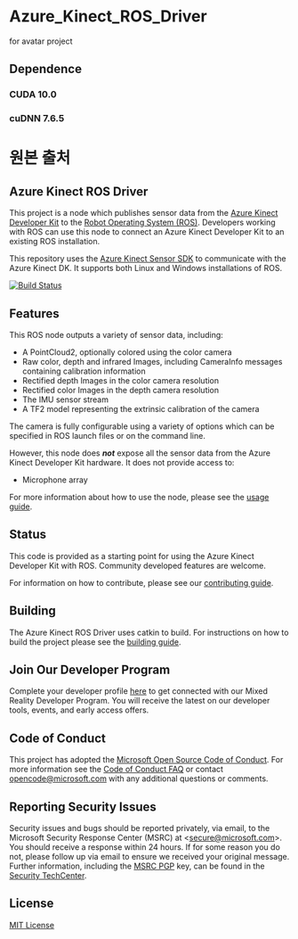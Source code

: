 # Azure_Kinect_ROS_Driver
for avatar project

## Dependence
### CUDA 10.0


### cuDNN 7.6.5


# 원본 출처
## Azure Kinect ROS Driver

This project is a node which publishes sensor data from the [Azure Kinect Developer Kit](https://azure.microsoft.com/en-us/services/kinect-dk/) to the [Robot Operating System (ROS)](http://www.ros.org/). Developers working with ROS can use this node to connect an Azure Kinect Developer Kit to an existing ROS installation.

This repository uses the [Azure Kinect Sensor SDK](https://github.com/microsoft/Azure-Kinect-Sensor-SDK) to communicate with the Azure Kinect DK. It supports both Linux and Windows installations of ROS.

[![Build Status](https://dev.azure.com/ms/Azure_Kinect_ROS_Driver/_apis/build/status/microsoft.Azure_Kinect_ROS_Driver?branchName=melodic)](https://dev.azure.com/ms/Azure_Kinect_ROS_Driver/_build/latest?definitionId=166&branchName=melodic)

## Features

This ROS node outputs a variety of sensor data, including:

- A PointCloud2, optionally colored using the color camera
- Raw color, depth and infrared Images, including CameraInfo messages containing calibration information
- Rectified depth Images in the color camera resolution
- Rectified color Images in the depth camera resolution
- The IMU sensor stream
- A TF2 model representing the extrinsic calibration of the camera

The camera is fully configurable using a variety of options which can be specified in ROS launch files or on the command line.

However, this node does ***not*** expose all the sensor data from the Azure Kinect Developer Kit hardware. It does not provide access to:

- Microphone array

For more information about how to use the node, please see the [usage guide](docs/usage.md).

## Status

This code is provided as a starting point for using the Azure Kinect Developer Kit with ROS. Community developed features are welcome.

For information on how to contribute, please see our [contributing guide](CONTRIBUTING.md).

## Building

The Azure Kinect ROS Driver uses catkin to build. For instructions on how to build the project please see the 
[building guide](docs/building.md).

## Join Our Developer Program

Complete your developer profile [here](https://aka.ms/iwantmr) to get connected with our Mixed Reality Developer Program. You will receive the latest on our developer tools, events, and early access offers.

## Code of Conduct

This project has adopted the [Microsoft Open Source Code of Conduct](https://opensource.microsoft.com/codeofconduct/).
For more information see the [Code of Conduct FAQ](https://opensource.microsoft.com/codeofconduct/faq/) or
contact [opencode@microsoft.com](mailto:opencode@microsoft.com) with any additional questions or comments.

## Reporting Security Issues
Security issues and bugs should be reported privately, via email, to the
Microsoft Security Response Center (MSRC) at <[secure@microsoft.com](mailto:secure@microsoft.com)>.
You should receive a response within 24 hours. If for some reason you do not, please follow up via
email to ensure we received your original message. Further information, including the
[MSRC PGP](https://technet.microsoft.com/en-us/security/dn606155) key, can be found in the
[Security TechCenter](https://technet.microsoft.com/en-us/security/default).

## License

[MIT License](LICENSE)
